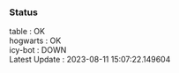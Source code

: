 ### Status


table : OK  
hogwarts : OK  
icy-bot : DOWN  
Latest Update : 2023-08-11 15:07:22.149604
